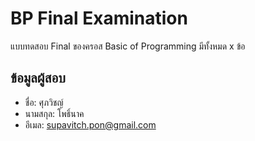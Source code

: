 # BP Final Examination

แบบทดสอบ Final ของครอส Basic of Programming มีทั้งหมด x ข้อ

## ข้อมูลผู้สอบ

- ชื่อ: ศุภวิชญ์
- นามสกุล: โพธิ์นาค
- อีเมล: supavitch.pon@gmail.com